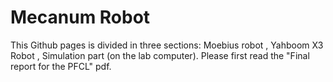 # Mecanum Robot

This Github pages is divided in three sections: Moebius robot , Yahboom X3 Robot , Simulation part (on the lab computer).
Please first read the "Final report for the PFCL" pdf.


